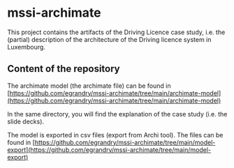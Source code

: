 # mssi-archimate

This project contains the artifacts of the Driving Licence case study, i.e. the (partial) description of the architecture of the Driving licence system in Luxembourg.  

## Content of the repository

The archimate model (the archimate file) can be found in [https://github.com/egrandry/mssi-archimate/tree/main/archimate-model](https://github.com/egrandry/mssi-archimate/tree/main/archimate-model)

In the same directory, you will find the explanation of the case study (i.e. the slide decks). 

The model is exported in csv files (export from Archi tool). The files can be found in [https://github.com/egrandry/mssi-archimate/tree/main/model-export](https://github.com/egrandry/mssi-archimate/tree/main/model-export)
